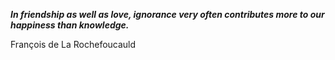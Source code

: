 _**In friendship as well as love, ignorance very often contributes more to our happiness than knowledge.**_

François de La Rochefoucauld
